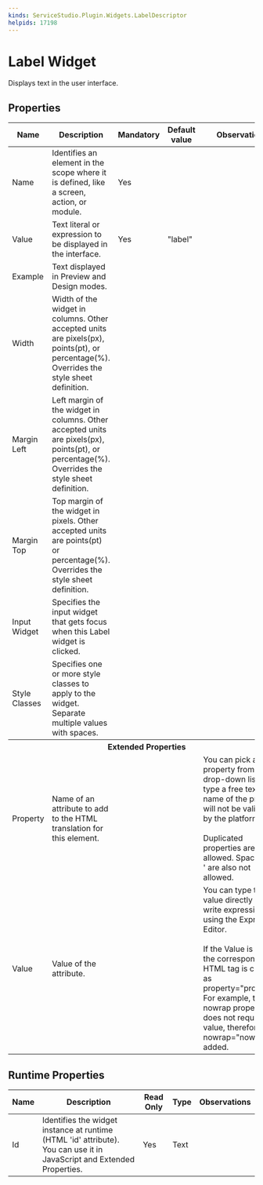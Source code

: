 ```yaml
---
kinds: ServiceStudio.Plugin.Widgets.LabelDescriptor
helpids: 17198
---
```


# Label Widget

Displays text in the user interface.  

## Properties

<table markdown="1">
<thead>
<tr>
<th>Name</th>
<th>Description</th>
<th>Mandatory</th>
<th>Default value</th>
<th>Observations</th>
</tr>
</thead>
<tbody>
<tr>
<td title="Name">Name</td>
<td>Identifies an element in the scope where it is defined, like a screen, action, or module.</td>
<td>Yes</td>
<td></td>
<td></td>
</tr>
<tr>
<td title="Value">Value</td>
<td>Text literal or expression to be displayed in the interface.</td>
<td>Yes</td>
<td>"label"</td>
<td></td>
</tr>
<tr>
<td title="Text">Example</td>
<td>Text displayed in Preview and Design modes.</td>
<td></td>
<td></td>
<td></td>
</tr>
<tr>
<td title="Width">Width</td>
<td>Width of the widget in columns. Other accepted units are pixels(px), points(pt), or percentage(%). Overrides the style sheet definition.</td>
<td></td>
<td></td>
<td></td>
</tr>
<tr>
<td title="MarginLeft">Margin Left</td>
<td>Left margin of the widget in columns. Other accepted units are pixels(px), points(pt), or percentage(%). Overrides the style sheet definition.</td>
<td></td>
<td></td>
<td></td>
</tr>
<tr>
<td title="MarginTop">Margin Top</td>
<td>Top margin of the widget in pixels. Other accepted units are points(pt) or percentage(%). Overrides the style sheet definition.</td>
<td></td>
<td></td>
<td></td>
</tr>
<tr>
<td title="TargetWidget">Input Widget</td>
<td>Specifies the input widget that gets focus when this Label widget is clicked.</td>
<td></td>
<td></td>
<td></td>
</tr>
<tr>
<td title="Style">Style Classes</td>
<td>Specifies one or more style classes to apply to the widget. Separate multiple values with spaces.</td>
<td></td>
<td></td>
<td></td>
</tr>
<tr class="separator">
<th colspan="5">Extended Properties</th>
</tr>
<tr>
<td title="Property">Property</td>
<td>Name of an attribute to add to the HTML translation for this element.</td>
<td></td>
<td></td>
<td>You can pick a property from the drop-down list or type a free text. The name of the property will not be validated by the platform.<br/><br/>Duplicated properties are not allowed. Spaces, " or ' are also not allowed.</td>
</tr>
<tr>
<td title="Value">Value</td>
<td>Value of the attribute.</td>
<td></td>
<td></td>
<td>You can type the value directly or write expressions using the Expression Editor.<br/><br/>If the Value is empty, the corresponding HTML tag is created as property="property". For example, the nowrap property does not require a value, therefore nowrap="nowrap" is added.</td>
</tr>
</tbody>
</table>

## Runtime Properties

<table markdown="1">
<thead>
<tr>
<th>Name</th>
<th>Description</th>
<th>Read Only</th>
<th>Type</th>
<th>Observations</th>
</tr>
</thead>
<tbody>
<tr>
<td>Id</td>
<td>Identifies the widget instance at runtime (HTML 'id' attribute). You can use it in JavaScript and Extended Properties.</td>
<td>Yes</td>
<td>Text</td>
<td></td>
</tr>
</tbody>
</table>

